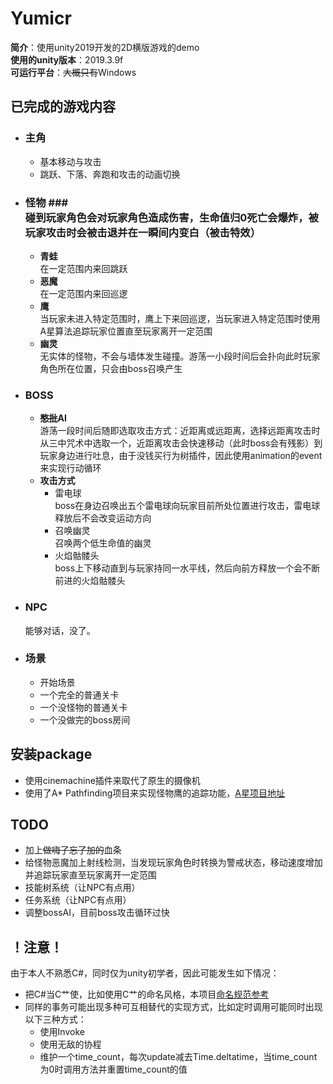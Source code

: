 # Yumicr #
**简介**：使用unity2019开发的2D横版游戏的demo<br/>
**使用的unity版本**：2019.3.9f<br/>
**可运行平台**：<del>大概只有</del>Windows
<br/>
## 已完成的游戏内容 ##
+ ### 主角 ###
	+ 基本移动与攻击
	+ 跳跃、下落、奔跑和攻击的动画切换
+ ### 怪物 ### <br/>碰到玩家角色会对玩家角色造成伤害，生命值归0死亡会爆炸，被玩家攻击时会被击退并在一瞬间内变白（被击特效）
	+ **青蛙**<br/>在一定范围内来回跳跃
	+ **恶魔**<br/>在一定范围内来回巡逻
	+ **鹰**<br/>当玩家未进入特定范围时，鹰上下来回巡逻，当玩家进入特定范围时使用A星算法追踪玩家位置直至玩家离开一定范围
	+ **幽灵**<br/>无实体的怪物，不会与墙体发生碰撞。游荡一小段时间后会扑向此时玩家角色所在位置，只会由boss召唤产生
+ ### BOSS ###
	+ **<del>憨批</del>AI** 
	<br/>游荡一段时间后随即选取攻击方式：近距离或远距离，选择远距离攻击时从三中咒术中选取一个，近距离攻击会快速移动（此时boss会有残影）到玩家身边进行吐息，由于没钱买行为树插件，因此使用animation的event来实现行动循环
	+ **攻击方式**
		+ 雷电球
		<br/> boss在身边召唤出五个雷电球向玩家目前所处位置进行攻击，雷电球释放后不会改变运动方向
		+ 召唤幽灵
		<br/> 召唤两个低生命值的幽灵
		+ 火焰骷髅头
		<br/> boss上下移动直到与玩家持同一水平线，然后向前方释放一个会不断前进的火焰骷髅头

+ ### NPC ###
	能够对话，没了。	
+ ### 场景 ###
	+ 开始场景
	+ 一个完全的普通关卡
	+ 一个没怪物的普通关卡
	+ 一个没做完的boss房间
## 安装package ##
+ 使用cinemachine插件来取代了原生的摄像机
+ 使用了A* Pathfinding项目来实现怪物鹰的追踪功能，[A星项目地址](https://arongranberg.com/astar/)

## TODO  ##
+ 加上<del>做嗨了忘了加的</del>血条
+ 给怪物恶魔加上射线检测，当发现玩家角色时转换为警戒状态，移动速度增加并追踪玩家直至玩家离开一定范围
+ 技能树系统（让NPC有点用）
+ 任务系统（让NPC有点用）
+ 调整bossAI，目前boss攻击循环过快

## ！注意！ ##
由于本人不熟悉C#，同时仅为unity初学者，因此可能发生如下情况：


+ 把C#当C艹使，比如使用C艹的命名风格，本项目[命名规范参考](https://zh-google-styleguide.readthedocs.io/en/latest/google-cpp-styleguide/naming/)
+ 同样的事务可能出现多种可互相替代的实现方式，比如定时调用可能同时出现以下三种方式：
	+ 使用Invoke
	+ 使用无敌的协程
	+ 维护一个time_count，每次update减去Time.deltatime，当time_count为0时调用方法并重置time_count的值
